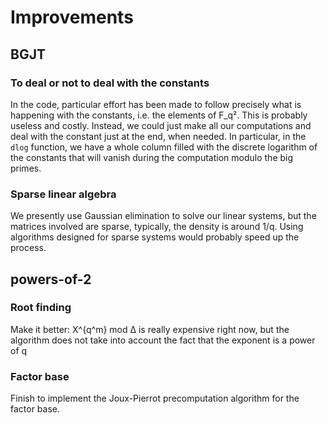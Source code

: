 # Improvements

## BGJT

### To deal or not to deal with the constants

In the code, particular effort has been made to follow precisely what is
happening with the constants, i.e. the elements of F_q². This is probably
useless and costly. Instead, we could just make all our computations and deal
with the constant just at the end, when needed. In particular, in the `dlog` 
function, we have a whole column filled with the discrete logarithm of the 
constants that will vanish during the computation modulo the big primes.

### Sparse linear algebra

We presently use Gaussian elimination to solve our linear systems, but the
matrices involved are sparse, typically, the density is around 1/q. Using
algorithms designed for sparse systems would probably speed up the process.

## powers-of-2

### Root finding

Make it better: X^{q^m} mod Δ is really expensive right now, but the
algorithm does not take into account the fact that the exponent is a power of q

### Factor base

Finish to implement the Joux-Pierrot precomputation algorithm for the factor
base.
